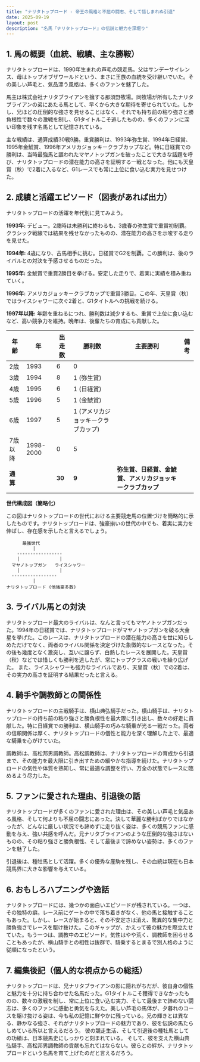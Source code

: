 ```yaml
---
title: "ナリタトップロード - 帝王の風格と不屈の闘志、そして惜しまれぬ引退"
date: 2025-09-19
layout: post
description: "名馬『ナリタトップロード』の伝説と魅力を深堀り"
---
```


## 1. 馬の概要（血統、戦績、主な勝鞍）

ナリタトップロードは、1990年生まれの芦毛の競走馬。父はサンデーサイレンス、母はトップオブザワールドという、まさに王族の血統を受け継いでいた。その美しい芦毛と、気品漂う風格は、多くのファンを魅了した。

馬主は株式会社ナリタブライアンを擁する那須野牧場。同牧場が所有したナリタブライアンの弟にあたる馬として、早くから大きな期待を寄せられていた。しかし、兄ほどの圧倒的な強さを見せることはなく、それでも持ち前の粘り強さと勝負根性で数々の激戦を制し、G1タイトルこそ逃したものの、多くのファンに深い印象を残す名馬として記憶されている。

主な戦績は、通算成績30戦9勝。重賞勝利は、1993年弥生賞、1994年日経賞、1995年金鯱賞、1996年アメリカジョッキークラブカップなど。特に日経賞での勝利は、当時最強馬と謳われたマヤノトップガンを破ったことで大きな話題を呼び、ナリタトップロードの潜在能力の高さを証明する一戦となった。他にも天皇賞（秋）で2着に入るなど、G1レースでも常に上位に食い込む実力を見せつけた。


## 2. 成績と活躍エピソード（図表があれば出力）

ナリタトップロードの活躍を年代別に見てみよう。

**1993年:**  デビュー。2歳時は未勝利に終わるも、3歳春の弥生賞で重賞初制覇。クラシック戦線では結果を残せなかったものの、潜在能力の高さを示唆する走りを見せた。

**1994年:**  4歳になり、古馬相手に挑む。日経賞でG2を制覇。この勝利は、後のライバルとの対決を予感させるものだった。

**1995年:**  金鯱賞で重賞2勝目を挙げる。安定した走りで、着実に実績を積み重ねていく。

**1996年:**  アメリカジョッキークラブカップで重賞3勝目。この年、天皇賞（秋）ではライスシャワーに次ぐ2着と、G1タイトルへの挑戦を続ける。

**1997年以降:**  年齢を重ねるにつれ、勝利数は減少するも、重賞で上位に食い込むなど、高い競争力を維持。晩年は、後輩たちの育成にも貢献した。


| 年齢 | 年 | 出走数 | 勝利数 | 主要勝利 | 備考 |
|---|---|---|---|---|---|
| 2歳 | 1993 | 6 | 0 |  |  |
| 3歳 | 1994 | 8 | 1 (弥生賞) |  |  |
| 4歳 | 1995 | 6 | 1 (日経賞) |  |  |
| 5歳 | 1996 | 5 | 1 (金鯱賞) |  |  |
| 6歳 | 1997 | 5 | 1 (アメリカジョッキークラブカップ) |  |  |
| 7歳以降 | 1998-2000 | 0 | 5 |  |  |
| **通算** |  | **30** | **9** | **弥生賞、日経賞、金鯱賞、アメリカジョッキークラブカップ** |  |


**世代構成図（簡略化）**

この図はナリタトップロードの世代における主要競走馬の位置づけを簡略的に示したものです。ナリタトップロードは、強豪揃いの世代の中でも、着実に実力を伸ばし、存在感を示したと言えるでしょう。

```
      最強世代
          |
    -----------------
    |               |
  マヤノトップガン   ライスシャワー
    |               |
  -----------------
          |
ナリタトップロード (他強豪多数)
```


## 3. ライバル馬との対決

ナリタトップロード最大のライバルは、なんと言ってもマヤノトップガンだった。1994年の日経賞では、ナリタトップロードがマヤノトップガンを破る大金星を挙げた。このレースは、ナリタトップロードの潜在能力の高さを世に知らしめただけでなく、両者のライバル関係を決定づけた象徴的なレースとなった。その後も幾度となく激突し、互いに譲らず、白熱したレースを展開した。天皇賞（秋）などでは惜しくも勝利を逃したが、常にトップクラスの戦いを繰り広げた。  また、ライスシャワーも強力なライバルであり、天皇賞（秋）での2着は、その実力の高さを証明する結果だったと言える。


## 4. 騎手や調教師との関係性

ナリタトップロードの主戦騎手は、横山典弘騎手だった。横山騎手は、ナリタトップロードの持ち前の粘り強さと勝負根性を最大限に引き出し、数々の好走に貢献した。特に日経賞での勝利は、横山騎手の巧みな騎乗が光る一戦だった。両者の信頼関係は厚く、ナリタトップロードの個性と能力を深く理解した上で、最適な騎乗を心がけていた。

調教師は、高松邦男調教師。高松調教師は、ナリタトップロードの育成から引退まで、その能力を最大限に引き出すための細やかな指導を続けた。ナリタトップロードの気性や体質を熟知し、常に最適な調整を行い、万全の状態でレースに臨めるよう尽力した。


## 5. ファンに愛された理由、引退後の話

ナリタトップロードが多くのファンに愛された理由は、その美しい芦毛と気品ある風格、そして何よりも不屈の闘志にあった。決して華麗な勝利ばかりではなかったが、どんなに厳しい状況でも諦めずに走り抜く姿は、多くの競馬ファンに感動を与え、強い共感を呼んだ。兄ナリタブライアンのような圧倒的な強さはないものの、その粘り強さと勝負根性、そして最後まで諦めない姿勢は、多くのファンを魅了した。

引退後は、種牡馬として活躍。多くの優秀な産駒を残し、その血統は現在も日本競馬界に大きな影響を与えている。


## 6. おもしろハプニングや逸話

ナリタトップロードには、幾つかの面白いエピソードが残されている。一つは、その独特の癖。レース前にゲートの中で落ち着きがなく、他の馬と接触することもあった。しかし、レースが始まると、その不安定さは消え、驚異的な集中力と勝負強さでレースを駆け抜けた。このギャップが、かえって彼の魅力を際立たせていた。もう一つは、調教中のエピソード。気性はやや荒く、調教師を困らせることもあったが、横山騎手との相性は抜群で、騎乗するとまるで別人格のように従順になったという。


## 7. 編集後記（個人的な視点からの総括）

ナリタトップロードは、兄ナリタブライアンの影に隠れがちだが、彼自身の個性と魅力を十分に持ち合わせた名馬だった。G1タイトルこそ獲得できなかったものの、数々の激戦を制し、常に上位に食い込む実力、そして最後まで諦めない闘志は、多くのファンに感動と勇気を与えた。美しい芦毛の馬体が、夕暮れのコースを駆け抜ける姿は、今も私の記憶に鮮やかに残っている。兄の輝きとは異なる、静かなる強さ、それがナリタトップロードの魅力であり、彼を伝説の馬たらしめている所以と言えるだろう。  彼の競走生活、そして引退後の種牡馬としての功績は、日本競馬史にしっかりと刻まれている。  そして、彼を支えた横山典弘騎手、高松邦男調教師の貢献も忘れてはならない。彼らとの絆が、ナリタトップロードという名馬を育て上げたのだと言えるだろう。
